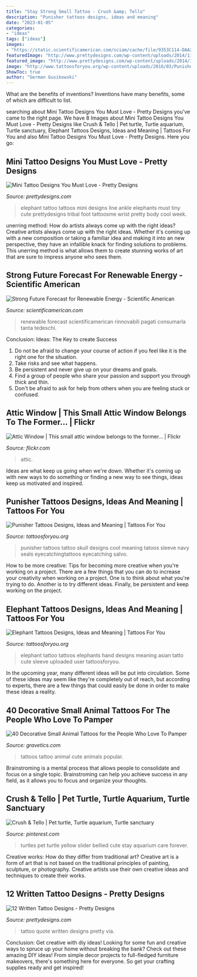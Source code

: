 ```yaml
---
title: "Stay Strong Small Tattoo - Crush &amp; Tello"
description: "Punisher tattoos designs, ideas and meaning"
date: "2023-01-05"
categories:
- "ideas"
tags: ["ideas"]
images:
- "https://static.scientificamerican.com/sciam/cache/file/9353C114-DAA2-4340-A715943636DA6243.jpg"
featuredImage: "http://www.prettydesigns.com/wp-content/uploads/2014/11/Small-Elephant-Tattoo.jpg"
featured_image: "http://www.prettydesigns.com/wp-content/uploads/2014/11/Small-Elephant-Tattoo.jpg"
image: "http://www.tattoosforyou.org/wp-content/uploads/2016/03/Punisher-Tattoos.jpg"
ShowToc: true
author: "German Gusikowski"
---
```



What are the benefits of inventions?
Inventions have many benefits, some of which are difficult to list.

	

		
searching about Mini Tattoo Designs You Must Love - Pretty Designs you've came to the right page. We have 8 Images about Mini Tattoo Designs You Must Love - Pretty Designs like Crush &amp; Tello | Pet turtle, Turtle aquarium, Turtle sanctuary, Elephant Tattoos Designs, Ideas and Meaning | Tattoos For You and also Mini Tattoo Designs You Must Love - Pretty Designs. Here you go:
		
    
## Mini Tattoo Designs You Must Love - Pretty Designs

<img loading=lazy src="http://www.prettydesigns.com/wp-content/uploads/2014/11/Small-Elephant-Tattoo.jpg" onerror="this.onerror=null;this.src='https://tse2.mm.bing.net/th?id=OIP.0Omv6UN7eWt9qK3uilwu6gHaJ2&amp;pid=15.1';" alt="Mini Tattoo Designs You Must Love - Pretty Designs">

_Source: prettydesigns.com_

>elephant tattoo tattoos mini designs line ankle elephants must tiny cute prettydesigns tribal foot tattoosme wrist pretty body cool week. 

	

unerring method: How do artists always come up with the right ideas?
Creative artists always come up with the right ideas. Whether it's coming up with a new composition or taking a familiar idea and making it into an new perspective, they have an infallible knack for finding solutions to problems. This unerring method is what allows them to create stunning works of art that are sure to impress anyone who sees them.

    
## Strong Future Forecast For Renewable Energy - Scientific American

<img loading=lazy src="https://static.scientificamerican.com/sciam/cache/file/9353C114-DAA2-4340-A715943636DA6243.jpg" onerror="this.onerror=null;this.src='https://tse2.mm.bing.net/th?id=OIP.E4w60xGsWtKYs8pny3Kn5wHaEY&amp;pid=15.1';" alt="Strong Future Forecast for Renewable Energy - Scientific American">

_Source: scientificamerican.com_

>renewable forecast scientificamerican rinnovabili pagati consumarla tanta tedeschi. 

	

Conclusion: Ideas: The Key to create Success
1. Do not be afraid to change your course of action if you feel like it is the right one for the situation.
2. Take risks and see what happens.
3. Be persistent and never give up on your dreams and goals.
4. Find a group of people who share your passion and support you through thick and thin.
5. Don't be afraid to ask for help from others when you are feeling stuck or confused.

    
## Attic Window | This Small Attic Window Belongs To The Former… | Flickr

<img loading=lazy src="https://c2.staticflickr.com/8/7052/6830507366_a48a457470_b.jpg" onerror="this.onerror=null;this.src='https://tse2.mm.bing.net/th?id=OIP.0DVBLFYmwMfzHngLt7GHEgHaMT&amp;pid=15.1';" alt="Attic Window | This small attic window belongs to the former… | Flickr">

_Source: flickr.com_

>attic. 

	

Ideas are what keep us going when we're down. Whether it's coming up with new ways to do something or finding a new way to see things, ideas keep us motivated and inspired.

    
## Punisher Tattoos Designs, Ideas And Meaning | Tattoos For You

<img loading=lazy src="http://www.tattoosforyou.org/wp-content/uploads/2016/03/Punisher-Tattoos.jpg" onerror="this.onerror=null;this.src='https://tse3.mm.bing.net/th?id=OIP.g_-0gocFSY3f5nkpJ6UQGwHaJ4&amp;pid=15.1';" alt="Punisher Tattoos Designs, Ideas and Meaning | Tattoos For You">

_Source: tattoosforyou.org_

>punisher tattoos tattoo skull designs cool meaning tatoos sleeve navy seals eyecatchingtattoos eyecatching salvo. 

	

How to be more creative: Tips for becoming more creative when you're working on a project.
There are a few things that you can do to increase your creativity when working on a project. One is to think about what you're trying to do. Another is to try different ideas. Finally, be persistent and keep working on the project.

    
## Elephant Tattoos Designs, Ideas And Meaning | Tattoos For You

<img loading=lazy src="https://www.tattoosforyou.org/wp-content/uploads/2013/09/Elephants-Tattoo.jpg" onerror="this.onerror=null;this.src='https://tse3.mm.bing.net/th?id=OIP.zbgNvtwggBpZngyIXbEldAHaJ4&amp;pid=15.1';" alt="Elephant Tattoos Designs, Ideas and Meaning | Tattoos For You">

_Source: tattoosforyou.org_

>elephant tattoo tattoos elephants hand designs meaning asian tatto cute sleeve uploaded user tattoosforyou. 

	

In the upcoming year, many different ideas will be put into circulation. Some of these ideas may seem like they're completely out of reach, but according to experts, there are a few things that could easily be done in order to make these ideas a reality.

    
## 40 Decorative Small Animal Tattoos For The People Who Love To Pamper

<img loading=lazy src="http://www.gravetics.com/wp-content/uploads/2017/08/Cute-Tattoo.jpg" onerror="this.onerror=null;this.src='https://tse4.mm.bing.net/th?id=OIP.hNtKqYYYOq9CcyUAsW7LAgHaNt&amp;pid=15.1';" alt="40 Decorative Small Animal Tattoos for the People Who Love To Pamper">

_Source: gravetics.com_

>tattoos tattoo animal cute animals popular. 

	

Brainstroming is a mental process that allows people to consolidate and focus on a single topic. Brainstroming can help you achieve success in any field, as it allows you to focus and organize your thoughts.

    
## Crush &amp; Tello | Pet Turtle, Turtle Aquarium, Turtle Sanctuary

<img loading=lazy src="https://i.pinimg.com/736x/a0/fb/bc/a0fbbcde135167a55061e98c0815c004.jpg" onerror="this.onerror=null;this.src='https://tse1.mm.bing.net/th?id=OIP.lDGV2wUdn6QbuwV45LdsLgHaLD&amp;pid=15.1';" alt="Crush &amp; Tello | Pet turtle, Turtle aquarium, Turtle sanctuary">

_Source: pinterest.com_

>turtles pet turtle yellow slider bellied cute stay aquarium care forever. 

	

Creative works: How do they differ from traditional art?
Creative art is a form of art that is not based on the traditional principles of painting, sculpture, or photography. Creative artists use their own creative ideas and techniques to create their works.

    
## 12 Written Tattoo Designs - Pretty Designs

<img loading=lazy src="http://www.prettydesigns.com/wp-content/uploads/2015/01/Quote-Tattoo-for-Girls.jpg" onerror="this.onerror=null;this.src='https://tse3.mm.bing.net/th?id=OIP.ZpPJdOTq9ZwAAsctl-FpvAHaLH&amp;pid=15.1';" alt="12 Written Tattoo Designs - Pretty Designs">

_Source: prettydesigns.com_

>tattoo quote written designs pretty via. 

	

Conclusion: Get creative with diy ideas!
Looking for some fun and creative ways to spruce up your home without breaking the bank? Check out these amazing DIY ideas!
From simple decor projects to full-fledged furniture makeovers, there's something here for everyone. So get your crafting supplies ready and get inspired!

